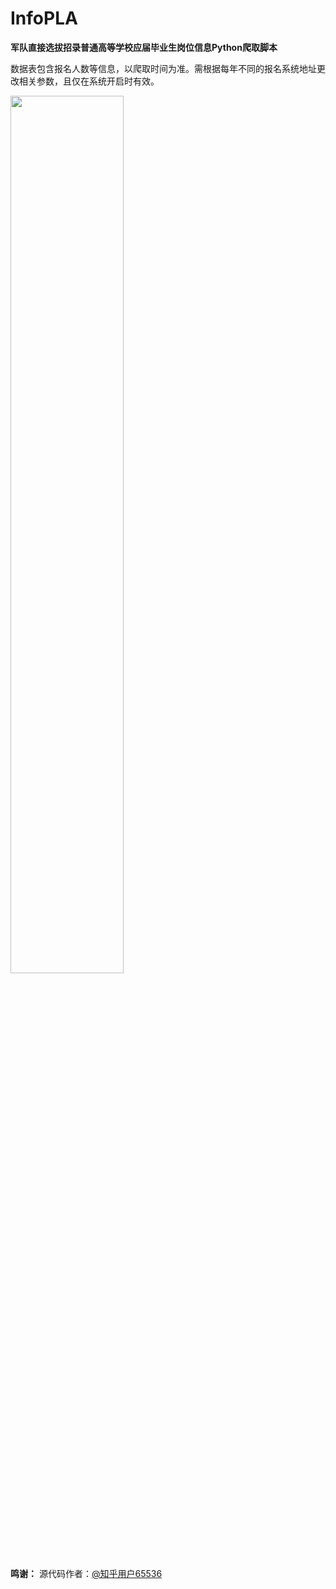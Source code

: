 # InfoPLA

**军队直接选拔招录普通高等学校应届毕业生岗位信息Python爬取脚本**

数据表包含报名人数等信息，以爬取时间为准。需根据每年不同的报名系统地址更改相关参数，且仅在系统开启时有效。

<img src="https://user-images.githubusercontent.com/97808991/228814171-162385b9-b1d6-478b-93ec-5f3e05206c75.png" width="60%">

**鸣谢：** 源代码作者：[@知乎用户65536](https://www.zhihu.com/people/tu-ge-ji-li-38)

